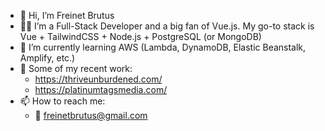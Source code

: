 - 👋 Hi, I’m Freinet Brutus
- 👨‍💻 I’m a Full-Stack Developer and a big fan of Vue.js. My go-to stack is Vue + TailwindCSS + Node.js + PostgreSQL (or MongoDB)
- 🌱 I’m currently learning AWS (Lambda, DynamoDB, Elastic Beanstalk, Amplify, etc.)
- 💼 Some of my recent work:
     - https://thriveunburdened.com/
     - https://platinumtagsmedia.com/
- 📫 How to reach me:
    -  📨 freinetbrutus@gmail.com

<!---
freinet12/freinet12 is a ✨ special ✨ repository because its `README.md` (this file) appears on your GitHub profile.
You can click the Preview link to take a look at your changes.
--->
